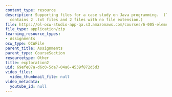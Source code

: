 ```yaml
---
content_type: resource
description: Supporting files for a case study on Java programming.  (This ZIP file
  contains 2 .txt files and 2 files with no file extension.)
file: https://ol-ocw-studio-app-qa.s3.amazonaws.com/courses/6-005-elements-of-software-construction-fall-2008/69efe07ad6c05da704a64539f872d5d3_exploration2.zip
file_type: application/zip
learning_resource_types:
- Assignments
ocw_type: OCWFile
parent_title: Assignments
parent_type: CourseSection
resourcetype: Other
title: exploration2
uid: 69efe07a-d6c0-5da7-04a6-4539f872d5d3
video_files:
  video_thumbnail_file: null
video_metadata:
  youtube_id: null
---
```

